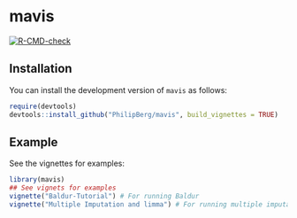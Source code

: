 
# mavis

<!-- badges: start -->
[![R-CMD-check](https://github.com/PhilipBerg/mavis/actions/workflows/R-CMD-check.yaml/badge.svg)](https://github.com/PhilipBerg/mavis/actions/workflows/R-CMD-check.yaml)
<!-- badges: end -->

## Installation
You can install the development version of `mavis` as follows:

``` r
require(devtools)
devtools::install_github("PhilipBerg/mavis", build_vignettes = TRUE)
```

## Example

See the vignettes for examples:

``` r
library(mavis)
## See vignets for examples
vignette("Baldur-Tutorial") # For running Baldur
vignette("Multiple Imputation and limma") # For running multiple imputation and limma
```

